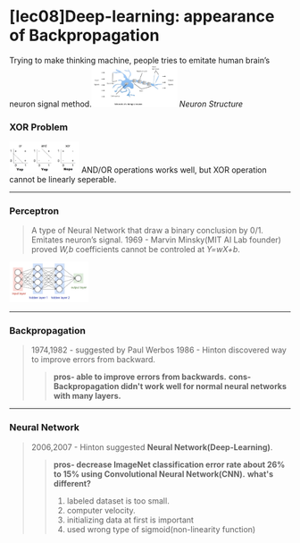# [lec08]Deep-learning: appearance of Backpropagation
Trying to make thinking machine, people tries to emitate human brain’s neuron signal method. 
​<img src="https://github.com/teddy309/10-Days-Of-DL/blob/master/day8/images/day8_NeuronStructure.png" style="zoom:40%;"/> 
<i>Neuron Structure</i>

### XOR Problem
​<img src="https://github.com/teddy309/10-Days-Of-DL/blob/master/day8/images/day8_XORproblem.png" style="zoom:40%;"/> 
AND/OR operations works well, but XOR operation cannot be linearly seperable.

***
### Perceptron
> A type of Neural Network that draw a binary conclusion by 0/1. Emitates neuron’s signal.
> 1969 - Marvin Minsky(MIT AI Lab founder) proved <i>W,b</i> coefficients cannot be controled at <i>Y=wX+b</i>.


​<img src="https://github.com/teddy309/10-Days-Of-DL/blob/master/day8/images/day8_MultiLayeredPerceptron.png" style="zoom:40%;"/> 
>><multi layered perceptron>
  
***
### Backpropagation
> 1974,1982 - suggested by Paul Werbos
> 1986 - Hinton discovered way to improve errors from backward.
>> <b>pros- able to improve errors from backwards.</b>
>> <b>cons- Backpropagation didn't work well for normal neural networks with many layers.</b>

***
### Neural Network
> 2006,2007 - Hinton suggested <b>Neural Network(Deep-Learning)</b>.
>> <b>pros- decrease ImageNet classification error rate about 26% to 15% using Convolutional Neural Network(CNN).</b>
> <b>what's different?</b>
>> 1) labeled dataset is too small.
>> 2) computer velocity.
>> 3) initializing data at first is important
>> 4) used wrong type of sigmoid(non-linearity function)
